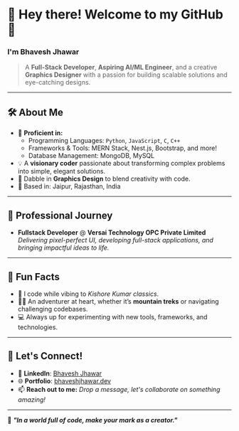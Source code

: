 # 👋 Hey there! Welcome to my GitHub 🚀

### I'm **Bhavesh Jhawar**  
> A **Full-Stack Developer**, **Aspiring AI/ML Engineer**, and a creative **Graphics Designer** with a passion for building scalable solutions and eye-catching designs.

---

## 🛠️ About Me  

- 🌟 **Proficient in:**  
  - Programming Languages: `Python`, `JavaScript`, `C`, `C++`  
  - Frameworks & Tools: MERN Stack, Nest.js, Bootstrap, and more!  
  - Database Management: MongoDB, MySQL  
- 💡 A **visionary coder** passionate about transforming complex problems into simple, elegant solutions.  
- 🎨 Dabble in **Graphics Design** to blend creativity with code.  
- 📍 Based in: Jaipur, Rajasthan, India  

---

## 💼 Professional Journey  

- **Fullstack Developer** @ **Versai Technology OPC Private Limited**  
   _Delivering pixel-perfect UI, developing full-stack applications, and bringing impactful ideas to life._

---

## 🌈 Fun Facts  

- 🎵 I code while vibing to *Kishore Kumar classics*.  
- 🧗🏽 An adventurer at heart, whether it’s **mountain treks** or navigating challenging codebases.  
- 💻 Always up for experimenting with new tools, frameworks, and technologies.  

---

## 🔗 Let's Connect!  

- 💼 **LinkedIn**: [Bhavesh Jhawar](https://www.linkedin.com/in/bhaveshjhawar09/)  
- 🌐 **Portfolio**: [bhaveshjhawar.dev](#)  
- 📫 **Reach out to me:** _Drop a message, let's collaborate on something amazing!_  

---

🌟 _**"In a world full of code, make your mark as a creator."**_
